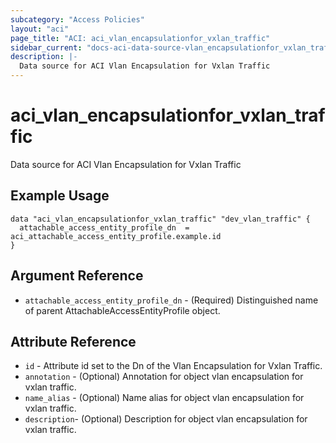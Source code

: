 ```yaml
---
subcategory: "Access Policies"
layout: "aci"
page_title: "ACI: aci_vlan_encapsulationfor_vxlan_traffic"
sidebar_current: "docs-aci-data-source-vlan_encapsulationfor_vxlan_traffic"
description: |-
  Data source for ACI Vlan Encapsulation for Vxlan Traffic
---
```


# aci_vlan_encapsulationfor_vxlan_traffic #
Data source for ACI Vlan Encapsulation for Vxlan Traffic

## Example Usage ##

```hcl
data "aci_vlan_encapsulationfor_vxlan_traffic" "dev_vlan_traffic" {
  attachable_access_entity_profile_dn  = aci_attachable_access_entity_profile.example.id
}
```
## Argument Reference ##
* `attachable_access_entity_profile_dn` - (Required) Distinguished name of parent AttachableAccessEntityProfile object.



## Attribute Reference

* `id` - Attribute id set to the Dn of the Vlan Encapsulation for Vxlan Traffic.
* `annotation` - (Optional) Annotation for object vlan encapsulation for vxlan traffic.
* `name_alias` - (Optional) Name alias for object vlan encapsulation for vxlan traffic.
* `description`- (Optional) Description for object vlan encapsulation for vxlan traffic.
